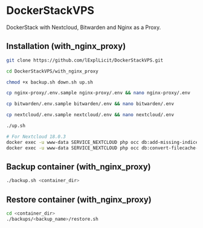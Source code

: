 # DockerStackVPS
DockerStack with Nextcloud, Bitwarden and Nginx as a Proxy.

## Installation (with_nginx_proxy)

```bash
git clone https://github.com/lExplLicit/DockerStackVPS.git

cd DockerStackVPS/with_nginx_proxy

chmod +x backup.sh down.sh up.sh

cp nginx-proxy/.env.sample nginx-proxy/.env && nano nginx-proxy/.env

cp bitwarden/.env.sample bitwarden/.env && nano bitwarden/.env

cp nextcloud/.env.sample nextcloud/.env && nano nextcloud/.env

./up.sh

# For Nextcloud 18.0.3
docker exec -u www-data SERVICE_NEXTCLOUD php occ db:add-missing-indices
docker exec -u www-data SERVICE_NEXTCLOUD php occ db:convert-filecache-bigint
```


## Backup container (with_nginx_proxy)

```bash
./backup.sh <container_dir>
```

## Restore container (with_nginx_proxy)

```bash
cd <container_dir>
./backups/<backup_name>/restore.sh
```
